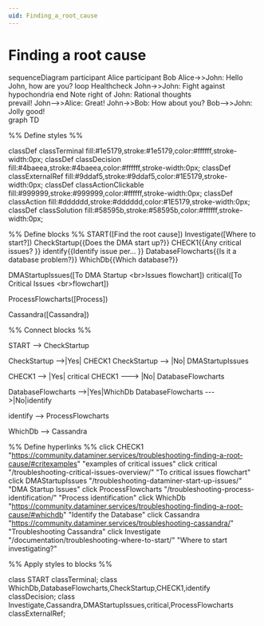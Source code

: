 ```yaml
---
uid: Finding_a_root_cause
---
```


# Finding a root cause

<script src="https://cdn.jsdelivr.net/npm/mermaid/dist/mermaid.min.js"></script>
<script>
    mermaid.initialize({ startOnLoad: true });
</script>
<div class="mermaid">
    sequenceDiagram
        participant Alice
        participant Bob
        Alice->>John: Hello John, how are you?
        loop Healthcheck
            John->>John: Fight against hypochondria
        end
        Note right of John: Rational thoughts <br/>prevail!
        John-->>Alice: Great!
        John->>Bob: How about you?
        Bob-->>John: Jolly good!    
</div>
<div class="mermaid">
graph TD

%% Define styles %%

classDef classTerminal fill:#1e5179,stroke:#1e5179,color:#ffffff,stroke-width:0px;
classDef classDecision fill:#4baeea,stroke:#4baeea,color:#ffffff,stroke-width:0px;
classDef classExternalRef fill:#9ddaf5,stroke:#9ddaf5,color:#1E5179,stroke-width:0px;
classDef classActionClickable fill:#999999,stroke:#999999,color:#ffffff,stroke-width:0px;
classDef classAction fill:#dddddd,stroke:#dddddd,color:#1E5179,stroke-width:0px;
classDef classSolution fill:#58595b,stroke:#58595b,color:#ffffff,stroke-width:0px;

%% Define blocks %%
START([Find the root cause])
Investigate([Where to start?])
CheckStartup{{Does the DMA start up?}}
CHECK1{{Any critical issues? }}
identify{{Identify issue per... }}
DatabaseFlowcharts{{Is it a database problem?}}
WhichDb{{Which database?}}

DMAStartupIssues([To DMA Startup &lt;br>Issues flowchart])
critical([To Critical Issues &lt;br>flowchart])

ProcessFlowcharts([Process])

Cassandra([Cassandra])

%% Connect blocks %%

START --> CheckStartup

CheckStartup -->|Yes| CHECK1
CheckStartup --> |No| DMAStartupIssues

CHECK1 --> |Yes| critical
CHECK1 ---> |No| DatabaseFlowcharts

DatabaseFlowcharts -->|Yes|WhichDb
DatabaseFlowcharts --->|No|identify 

identify --> ProcessFlowcharts

WhichDb --> Cassandra

%% Define hyperlinks %%
     click CHECK1 "https://community.dataminer.services/troubleshooting-finding-a-root-cause/#critexamples" "examples of critical issues"
	 click critical "/troubleshooting-critical-issues-overview/" "To critical issues flowchart"
	 click DMAStartupIssues "/troubleshooting-dataminer-start-up-issues/" "DMA Startup Issues"
	 click ProcessFlowcharts "/troubleshooting-process-identification/" "Process identification"
	 click WhichDb "https://community.dataminer.services/troubleshooting-finding-a-root-cause/#whichdb" "Identify the Database"
	 click Cassandra "https://community.dataminer.services/troubleshooting-cassandra/" "Troubleshooting Cassandra"
     click Investigate "/documentation/troubleshooting-where-to-start/" "Where to start investigating?"

%% Apply styles to blocks %% 

class START classTerminal; 
class WhichDb,DatabaseFlowcharts,CheckStartup,CHECK1,identify classDecision;
class Investigate,Cassandra,DMAStartupIssues,critical,ProcessFlowcharts classExternalRef;
</div>
